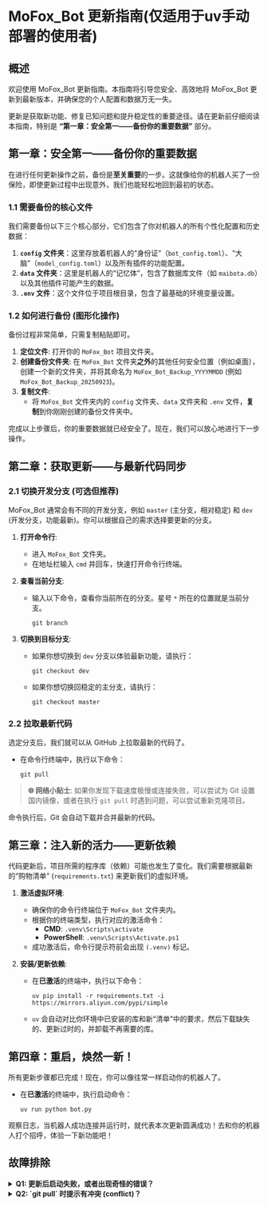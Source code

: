 # MoFox_Bot 更新指南(仅适用于uv手动部署的使用者)

## 概述

欢迎使用 MoFox_Bot 更新指南。本指南将引导您安全、高效地将 MoFox_Bot 更新到最新版本，并确保您的个人配置和数据万无一失。

更新是获取新功能、修复已知问题和提升稳定性的重要途径。请在更新前仔细阅读本指南，特别是 **“第一章：安全第一——备份你的重要数据”** 部分。

## 第一章：安全第一——备份你的重要数据

在进行任何更新操作之前，备份是**至关重要**的一步。这就像给你的机器人买了一份保险，即使更新过程中出现意外，我们也能轻松地回到最初的状态。

### 1.1 需要备份的核心文件

我们需要备份以下三个核心部分，它们包含了你对机器人的所有个性化配置和历史数据：

1.  **`config` 文件夹**：这里存放着机器人的“身份证”（`bot_config.toml`）、“大脑”（`model_config.toml`）以及所有插件的功能配置。
2.  **`data` 文件夹**：这里是机器人的“记忆体”，包含了数据库文件（如 `maibota.db`）以及其他插件可能产生的数据。
3.  **`.env` 文件**：这个文件位于项目根目录，包含了最基础的环境变量设置。

### 1.2 如何进行备份 (图形化操作)

备份过程非常简单，只需复制粘贴即可。

1.  **定位文件**: 打开你的 `MoFox_Bot` 项目文件夹。
2.  **创建备份文件夹**: 在 `MoFox_Bot` 文件夹**之外**的其他任何安全位置（例如桌面），创建一个新的文件夹，并将其命名为 `MoFox_Bot_Backup_YYYYMMDD` (例如 `MoFox_Bot_Backup_20250923`)。
3.  **复制文件**:
    *   将 `MoFox_Bot` 文件夹内的 `config` 文件夹、`data` 文件夹和 `.env` 文件，**复制**到你刚刚创建的备份文件夹中。

完成以上步骤后，你的重要数据就已经安全了。现在，我们可以放心地进行下一步操作。

## 第二章：获取更新——与最新代码同步

### 2.1 切换开发分支 (可选但推荐)

MoFox_Bot 通常会有不同的开发分支，例如 `master` (主分支，相对稳定) 和 `dev` (开发分支，功能最新)。你可以根据自己的需求选择要更新的分支。

1.  **打开命令行**:
    *   进入 `MoFox_Bot` 文件夹。
    *   在地址栏输入 `cmd` 并回车，快速打开命令行终端。

2.  **查看当前分支**:
    *   输入以下命令，查看你当前所在的分支。星号 `*` 所在的位置就是当前分支。
        ```shell
        git branch
        ```

3.  **切换到目标分支**:
    *   如果你想切换到 `dev` 分支以体验最新功能，请执行：
        ```shell
        git checkout dev
        ```
    *   如果你想切换回稳定的主分支，请执行：
        ```shell
        git checkout master
        ```

### 2.2 拉取最新代码

选定分支后，我们就可以从 GitHub 上拉取最新的代码了。

*   在命令行终端中，执行以下命令：
    ```shell
    git pull
    ```

> **🌐 网络小贴士**:
> 如果你发现下载速度极慢或连接失败，可以尝试为 Git 设置国内镜像，或者在执行 `git pull` 时遇到问题，可以尝试重新克隆项目。

命令执行后，Git 会自动下载并合并最新的代码。

## 第三章：注入新的活力——更新依赖

代码更新后，项目所需的程序库（依赖）可能也发生了变化。我们需要根据最新的“购物清单” (`requirements.txt`) 来更新我们的虚拟环境。

1.  **激活虚拟环境**:
    *   确保你的命令行终端位于 `MoFox_Bot` 文件夹内。
    *   根据你的终端类型，执行对应的激活命令：
        *   **CMD**: `.venv\Scripts\activate`
        *   **PowerShell**: `.venv\Scripts\Activate.ps1`
    *   成功激活后，命令行提示符前会出现 `(.venv)` 标记。

2.  **安装/更新依赖**:
    *   在**已激活**的终端中，执行以下命令：
        ```shell
        uv pip install -r requirements.txt -i https://mirrors.aliyun.com/pypi/simple
        ```
    *   `uv` 会自动对比你环境中已安装的库和新“清单”中的要求，然后下载缺失的、更新过时的，并卸载不再需要的库。

## 第四章：重启，焕然一新！

所有更新步骤都已完成！现在，你可以像往常一样启动你的机器人了。

*   在**已激活**的终端中，执行启动命令：
    ```shell
    uv run python bot.py
    ```

观察日志，当机器人成功连接并运行时，就代表本次更新圆满成功！去和你的机器人打个招呼，体验一下新功能吧！

## 故障排除

<details>
<summary><b>Q1: 更新后启动失败，或者出现奇怪的错误？</b></summary>

这通常是更新过程中出现了未预料到的问题。但别担心，我们有备份！

1.  **恢复备份**:
    *   删除当前 `MoFox_Bot` 文件夹中的 `config` 文件夹、`data` 文件夹和 `.env` 文件。
    *   将你之前备份好的这三个部分，复制回 `MoFox_Bot` 文件夹的相应位置。
2.  **寻求帮助**:
    *   在恢复备份后，你的机器人应该能恢复到更新前的状态。
    *   此时，你可以带着更新失败时的错误日志，前往项目的 GitHub Issues 或社区寻求帮助。

</details>

<details>
<summary><b>Q2: `git pull` 时提示有冲突 (conflict)？</b></summary>

这通常意味着你不小心修改了项目本身的某些文件。对于大多数用户来说，最简单的解决方法是：

1.  **放弃本地修改**:
    *   执行以下命令，放弃你本地的修改，并强制与服务器同步：
        ```shell
        git reset --hard origin/master  # 如果你在 master 分支
        # 或者
        git reset --hard origin/dev     # 如果你在 dev 分支
        ```
    > **⚠️ 警告**: 这个命令会**丢弃**你对项目代码的所有本地修改。在执行前，请确保你没有重要的自定义代码。通常情况下，用户的个性化内容都保存在我们已经备份的 `config` 等文件夹中，所以这个操作是安全的。
2.  **重新拉取**:
    *   放弃修改后，再重新执行 `git pull` 命令。

</details>